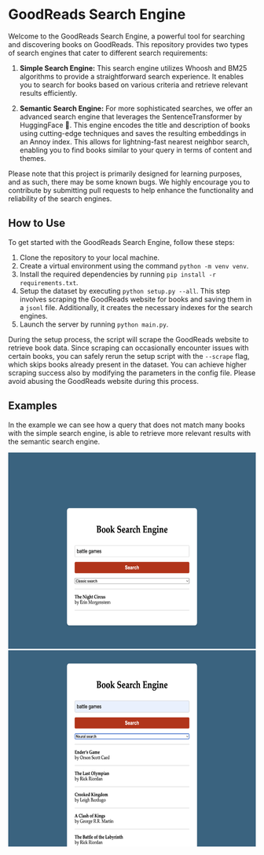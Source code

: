# GoodReads Search Engine

Welcome to the GoodReads Search Engine, a powerful tool for searching and discovering books on GoodReads. 
This repository provides two types of search engines that cater to different search requirements:

1. **Simple Search Engine:** This search engine utilizes Whoosh and BM25 algorithms to provide a straightforward search experience. 
It enables you to search for books based on various criteria and retrieve relevant results efficiently.

2. **Semantic Search Engine:** For more sophisticated searches, we offer an advanced search engine that leverages the SentenceTransformer by HuggingFace 🤗. 
 This engine encodes the title and description of books using cutting-edge techniques and saves the resulting embeddings in an Annoy index. 
 This allows for lightning-fast nearest neighbor search, enabling you to find books similar to your query in terms of content and themes.

Please note that this project is primarily designed for learning purposes, and as such, there may be some known bugs. 
We highly encourage you to contribute by submitting pull requests to help enhance the functionality and reliability of the search engines.

## How to Use

To get started with the GoodReads Search Engine, follow these steps:

1. Clone the repository to your local machine.
2. Create a virtual environment using the command `python -m venv venv`.
3. Install the required dependencies by running `pip install -r requirements.txt`.
4. Setup the dataset by executing `python setup.py --all`. This step involves scraping the GoodReads website for books and saving them in a `jsonl` file. 
 Additionally, it creates the necessary indexes for the search engines.
5. Launch the server by running `python main.py`.

During the setup process, the script will scrape the GoodReads website to retrieve book data. 
Since scraping can occasionally encounter issues with certain books, you can safely rerun the setup script with the `--scrape` flag,
which skips books already present in the dataset. You can achieve higher scraping success also by modifying the parameters in the config file.
Please avoid abusing the GoodReads website during this process.

## Examples
In the example we can see how a query that does not match many books with the simple search engine,
is able to retrieve more relevant results with the semantic search engine.

<img src="images/whoosh.png" width="600" height="400" />
<img src="images/annoy.png" width="600" height="400" />